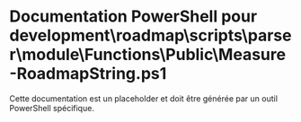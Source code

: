 # Documentation PowerShell pour development\roadmap\scripts\parser\module\Functions\Public\Measure-RoadmapString.ps1

Cette documentation est un placeholder et doit être générée par un outil PowerShell spécifique.
